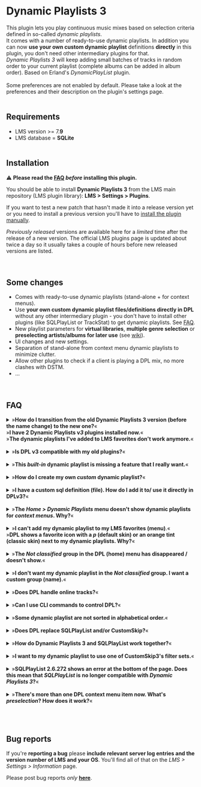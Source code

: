 Dynamic Playlists 3
====

This plugin lets you play continuous music mixes based on selection criteria defined in so-called <i>dynamic playlists</i>.<br>
It comes with a number of ready-to-use dynamic playlists. In addition you can now <b>use your own custom dynamic playlist</b> definitions <b>directly</b> in this plugin, you don't need other intermediary plugins for that.<br>*Dynamic Playlists 3* will keep adding small batches of tracks in random order to your current playlist (complete albums can be added in album order). Based on Erland's <i>DynamicPlayList</i> plugin.<br><br>
Some preferences are not enabled by default. Please take a look at the preferences and their description on the plugin's settings page.
<br><br>

## Requirements

- LMS version >= 7.**9**
- LMS database = **SQLite**
<br><br>

## Installation
⚠️ **Please read the [FAQ](https://github.com/AF-1/lms-dynamicplaylists#faq) *before* installing this plugin.**<br>

You should be able to install **Dynamic Playlists 3** from the LMS main repository (LMS plugin library): **LMS > Settings > Plugins**.<br>

If you want to test a new patch that hasn't made it into a release version yet or you need to install a previous version you'll have to [install the plugin manually](https://github.com/AF-1/sobras/wiki/Manual-installation-of-LMS-plugins).

*Previously released* versions are available here for a *limited* time after the release of a new version. The official LMS plugins page is updated about twice a day so it usually takes a couple of hours before new released versions are listed.
<br><br><br>


## Some changes<br>
- Comes with ready-to-use dynamic playlists (stand-alone + for context menus).
- Use **your own custom dynamic playlist files/definitions directly in DPL** without any other intermediary plugin - you don't have to install other plugins (like SQLPlayList or TrackStat) to get dynamic playlists. See [FAQ](https://github.com/AF-1/lms-dynamicplaylists#faq).
- New playlist parameters for **virtual libraries**, **multiple genre selection** or **preselecting artists/albums for later use** (see [wiki](https://github.com/AF-1/lms-dynamicplaylists/wiki/DPL-playlist-format)).
- UI changes and new settings.
- Separation of stand-alone from context menu dynamic playlists to minimize clutter.
- Allow other plugins to check if a client is playing a DPL mix, no more clashes with DSTM.
- …
<br><br><br>


## FAQ

<details><summary>»<b>How do I transition from the old Dynamic Playlists 3 version (before the name change) to the new one?</b>«<br> »<b>I have 2 Dynamic Playlists v<i>3</i> plugins installed now.</b>«<br> »<b>The dynamic playlists I've added to LMS favorites don't work anymore.</b>«</summary><br><p><i>Dynamic Playlists 3</i> has changed its (internal) name. LMS considers it a different plugin now.<br>
Therefore you'll have to uninstall any previous version of DPL and then install the latest <i>Dynamic Playlists <b>3</b></i> version from the LMS main repository (plugin library).<br>
Before uninstalling it I recommend taking a screenshot of your plugin settings to make restoring them easier afterwards.<br>
And since it's a "different" plugin you'll have to remove any playlists you've added to LMS favorites and add them again. Sorry for the inconvenience.</p></details><br>

<details><summary>»<b>Is DPL v</i>3</i> compatible with my old plugins?</b>«</summary><br><p><i>Dynamic Playlist 3</i> removes ties to other (unsupported) plugins in a way that they shouldn't break <i>Dynamic Playlists 3</i> if those plugins ever stopped working properly. And <b>within these limits</b> DPL v<b>3</b> tries to maintain as much backwards compatibility as possible.<br><br>So older plugins <i>might</i> work with DPL v<b>3</b> but <b>I won't guarantee that they do or will continue to do so and I won't spend time on making DPL v3 compatible with unsupported/older plugins</b> (this is what <b>"not supported"</b> <i>below</i> refers to). <i>Somebody else</i> would have to maintain, test, and update those plugins to make/keep them fully compatible with newer versions of DPL v<b>3</b> and provide support for them.<br>

- <b>CustomSkip</b>: DPL v<b>3</b> works with <a href="https://github.com/AF-1/lms-customskip"></b>CustomSkip 3</b></a>. If you use <i>SQLPlayList</i> to create dynamic playlists that include CustomSkip filter sets check if SQLPlayList still works with DPL3. But setting secondary Custom Skip filter sets will work without the <i>SQLPlayList</i> plugin if you set the correct playlist parameter in your dynamic playlist definition (as explained in the <a href="https://github.com/AF-1/lms-dynamicplaylists/wiki/DPL-playlist-format#general-parameters"></b>wiki</b></a>). But <b>please read the CustomSkip v3 <a href="https://github.com/AF-1/lms-customskip#faq">FAQ</a> first <i>before</i> installing CS3</b>.<br>

- <b>SQLPlayList</b>: main features (creating dynamic playlists and making them available to DPL3) should work but not supported. Please remember: SQLPlayList (which predates DPL v3) doesn't know about the new playlist parameters and functions introduced with DPL v<b>3</b>. As long as it works you could use SQLPlayList to assist you in creating (a first draft of) your custom dynamic playlists. You <i>don't need SQLPayList anymore to make your dynamic playlists <b>available</b> to DPL</i> though. You can simply export your (custom) dynamic playlists from SQLPlayList and use them directly in DPL v3 (read FAQ below).<br>

- <b>TrackStat</b> / <b>CustomScan</b>: could work, not tested, not supported.<br>

- <b>MultiLibrary</b>: might work, not tested, not supported. DPL v3 no longer contains code for MultiLibrary. I recommend migrating from the <i>MultiLibrary</i> plugin to native LMS <b>virtual libraries</b>. You can easily create new virtual libraries using saved <b>advanced search</b>es. Then you can use DPL v3 <i>playlist parameters</i> for virtual libraries (ID, name and user input selection).
</p></details><br>

<details><summary>»<b>This <i>built-in</i> dynamic playlist is missing a feature that I really want.</b>«</summary><br><p>
The collection of <b>built-in</b> dynamic playlists includes only a large but limited set of frequently used playlists that won't see regular additions or updates. It can also be used as a <i>starting point</i> to create your <b>own custom</b> dynamic playlists whose very reason for existence is to help you create dynamic playlists tailored to your <i>specific</i> needs.</p></details><br>


<details><summary>»<b>How do I create my own <i>custom</i> dynamic playlist?</b>«</summary><br><p>
Dynamic playlist definitions are basically plain text files with a "</b>.sql.xml</b>" file extension that contain your sqlite code/playlist definition. The dynamic playlist format is basically the same as the SQLPlayList format.<br><br>
If you're not comfortable with creating your SQLite playlist definition <i>from scratch</i> you could use the <i>SQLPlayList</i> plugin (to assist you in creating your first draft). You can still let <i>SQLPayList</i> make your custom dynamic playlist available to DPL and that's it. But as the <i>SQLPlayList</i> plugin predates DPL v<b>3</b> it can't know/add any of the <a href="https://github.com/AF-1/lms-dynamicplaylists/wiki/DPL-playlist-format#playlist-parameters">new playlist parameters</a> and I can't guarantee that dynamic playlists created with SQLPlayList will (continue to) work with DPL v<b>3</b>. So as long as <i>SQLPayList</i> works you could try that first if you don't like meddling with SQLite. But no guarantees.<br><br>On the other hand, if you want to make sure that your custom dynamic playlists will continue to work - even if SQLPayList stops working or is no longer compatible - you should <b>export</b> your custom dynamic playlists from <i>SQLPlayList</i> <b>as "Customized SQL"</b> files (file extension: <b>.sql.xml</b>). You can edit them in any (plain text) editor and use new playlist parameters or create more complex sqlite definitions. This will give you a great deal of freedom in creating dynamic playlists tailored to your specific needs.<br><br>
In any case <b>please read the <a href="https://github.com/AF-1/lms-dynamicplaylists/wiki/DPL-playlist-format">wiki</b></a> for more information on the dynamic playlist <b>format</b>.</p></details><br>

<details><summary>»<b>I have a custom sql definition (file). How do I add it to/ use it directly in DPLv3?</b>«</summary><br><p>
    - If you already have a sql.xml <b>file</b> you can skip the next 2 steps.
    - Open a plain text editor of your choice and copy&paste (or edit) your sql code.
    - Save it as "nameofyourchoice.sql.xml". The file extension <b>.sql.xml</b> is important.
    - Now put this file in DPL's <i>folder for custom dynamic playlists</i> called <b>DPL-custom-lists</b>. Unless you've changed its location in DPL's settings you'll find this folder in your <i>LMS playlist folder</i>.
    - The new dynamic playlist should now be listed in DPL, either in the <i>Not classified</i> group or in other groups according to what the <code>-- PlaylistGroups</code> parameter in your playlist definition says.</p></details><br>

<details><summary>»<b>The <i>Home > Dynamic Playlists</i> menu doesn't show dynamic playlists for <i>context menus</i>. Why?</b>«</summary><br><p>
By default the <b>Home > Dynamic Playlists</b> menu will only show dynamic playlists that <i>don't</i> include the <code>-- PlaylistMenuListType:contextmenu</code> parameter. Here you won't find any dynamic playlists that can be called from an item's context menu.<br>
And <b>context menus</b> (= <i>More</i> menu in webUI or <i>click/touch-hold</i> on jivelite players) will <i>only show dynamic playlists for context menus</i>. So there may be some overlap but this separation greatly helps reduce clutter.</p></details><br>

<details><summary>»<b>I can't add my dynamic playlist to my LMS favorites (menu)</b>.«<br>
»<b>DPL shows a favorite icon with a <i>p</i> (default skin) or an orange tint (classic skin) next to my dynamic playlists. Why?</b>«</summary><br><p>
The DPL's default setting has always been (even in v2) that you can only add dynamic playlists to LMS favorites that <b>don't request user input</b>. In other words only <i>one-click</i> dynamic playlists could be added as LMS favorites.<br>
DPL v3.4 allows you to add dynamic playlists with playlist parameter values (= values from user input) to LMS favorites - with some <b>limitations</b>:<br>
    - this feature is experimental and is and will remain <b>limited to the LMS web UI</b> (</b>Default</b> and <b>Classic</b> skin).<br><br>
    - Saving dynamic playlists with user input values basically means you're saving a url with fixed playlist parameters as a one-click dynamic playlist. The value of some of these playlist parameters (esp. artist/album/genre/track/playlist IDs) might change after a (delete/wipe) rescan. So please remember: <b>a (delete/wipe) rescan might invalidate some dynamic playlists favorites <i>with saved user input values</b></i>. You'll have to remove & readd them. Therefore I suggest you choose a good descriptive name so you'll remember what parameter values you chose (like "Alternative 80s rated").
<br>In short: you can <i>save</i> dynamic playlists that request user input to LMS favorites now using LMS's <i>Default</i> or <i>Classic</i> <b>web UI</b>. Once saved they should behave like normal favorites (one-click action). These favorites <i>might</i> stop working after a (wipe/delete) rescan (esp. if they include artist/album/genre/track/playlist IDs).
</p></details><br>

<details><summary>»<b>The <i>Not classified</i> group in the DPL (home) menu has disappeared / doesn't show.</b>«</summary><br><p>
The <i>Not classified</i> group in the DPL (home) menu and on settings pages will only be displayed if DPL found dynamic playlists that belong in this group, i.e. if it's not empty.</p></details><br>

<details><summary>»<b>I don't want my dynamic playlist in the <i>Not classified</i> group. I want a custom group (name).</b>«</summary><br><p>
The <i>Not classified</i> group is a <i>catch-all group</i> for all dynamic playlist that are <b>not</b> assigned to any playlist <i>group</i>. You can <b>create your own custom playlist groups</b> either by entering a group name in SQLPlayList or by setting the <code>-- PlaylistGroups:</code> parameter in your dynamic playlist definition (see <a href="https://github.com/AF-1/lms-dynamicplaylists/wiki/DPL-playlist-format#general-parameters"></b>wiki</b></a>).</p></details><br>

<details><summary>»<b>Does DPL handle online tracks?</b>«</summary><br><p>
</i>Dynamic Playlists 3</i> will process <b>online tracks</b> that have been <b>added to your LMS library as part of an album</b>. LMS does not import <b>single</b> online tracks or tracks of <i>online</i> <b>playlists</b> as <b>library</b> tracks and therefore they won't be processed by <i>Dynamic Playlists 3</i>.</p></details><br>

<details><summary>»<b>Can I use CLI commands to control DPL?</b>«</summary><br><p>
Explained in the <a href="https://github.com/AF-1/lms-dynamicplaylists/wiki/CLI-commands">wiki</a>.
</p></details><br>

<details><summary>»<b>Some dynamic playlist are not sorted in alphabetical order.</b>«</summary><br><p>
In general <i>dynamic playlists</i> will <b>always</b> be listed in this order: 1. built-in  2. custom/user-provided  3. provided by other plugins. Dynamic playlists in the last two groups should be listed in <i>alphabetical</i> order.<br></b>Built-in</b> dynamic playlists are listed in a '</i>content-based</i>' order created by me. For example, I try to group dynamic playlists together that are about ratings, play count or genre/decade selection. If you don't like that don't forget that you can clone these playlists and even put them in a custom playlist group just by adding the corresponding parameter (see <a href="https://github.com/AF-1/lms-dynamicplaylists/wiki/DPL-playlist-format#general-parameters"></b>wiki</b></a>).<br>Static (saved) playlists will always be ordered alphabetically.
</p></details><br>

<details><summary>»<b>Does DPL replace SQLPlayList and/or CustomSkip?</b>«</summary><br><p>
No. SQLPlayList and CustomSkip3 are <b>separate</b> plugins and they have a different focus/job to do. DPL will never have the same features as any of these plugins. You <i>can</i> use them but you <i>don't have to</i>.<br>Custom Skip <b>3</b> works with DPL <b>3</b> and SQLPlayList is reported to work (with some limitations and without any guarantees as to how long, see other FAQ).<br>If you're comfortable writing/editing SQLite using custom dynamic playlist definitions you can probably do without them.
</p></details><br>

<details><summary>»<b>How do Dynamic Playlists 3 and SQLPlayList work together?</b>«</summary><br><p>
</i>Dynamic Playlists 3</i> serves you a continuous music mix. To determine what music it should fetch from the music library it needs search criteria defined in so-called <i>dynamic playlists</i>. It comes with a collection of frequently used (built-in) dynamic playlists to get you started.<br>At some point you'll probably want to create a dynamic playlist that's tailored to your very specific needs because the <i>built-in</i> dynamic playlists can and will never cover more than only a small selection of all possible use cases. If you don't want to or don't know how to create custom dynamic playlists from scratch (see other FAQ section for instructions) you can try to use the <i>SQLPlayList</i> plugin (as long as it works - different plugin, not supported by me). SQLPlayList assists you in <i>creating</i> those dynamic playlists without bothering with the details of SQLite code and makes them <i>available</i> to DPL.<br></i>Dynamic Playlists 3</i>, like its predecessor, will never have any of those features.<br><br>So even though <i>Dynamic Playlists 3</i> comes with a collection of built-in dynamic playlists <b>its job is not to help you <i>create</i> dynamic playlists but to <i>play</i> them</b>.
</p></details><br>

<details><summary>»<b>I want to my dynamic playlist to use one of CustomSkip3's filter sets.</b>«</summary><br><p>
You can either use the <i>SQLPlayList</i> plugin to do that (as long as it works - different plugin, not supported by me) or add the necessary <b>action/CLI playlist parameters</b> to the SQLite code of your custom dynamic playlist as described <a href="https://github.com/AF-1/lms-dynamicplaylists/wiki/DPL-playlist-format#general-parameters">here</a>.
</p></details><br>

<details><summary>»<b></i>SQLPlayList</i> 2.6.272 shows an error at the bottom of the page. Does this mean that <i>SQLPlayList</i> is no longer compatible with <i>Dynamic Playlists 3</i>?</b>«</summary><br><p>
I think SQLPlayList used to display the currently playing dynamic playlist at the bottom of that page. Since DPL3 uses a different plugin name the reference to the old DPL version 2 is broken. But so far I have no reports that this breaks SQLPlaylist's main features: assisting you in creating dynamic playlists and making them available to DPL3. Just ignore this error.
</p></details><br>

<details><summary>»<b>There's more than one DPL context menu item now. What's <i>preselection</i>? How does it work?</b>«</summary><br><p>
For <b>artists</b> and <b>albums</b> DPL will show a <b>second context menu</b> that allows you to <b>preselect</b> this artist/album while browsing your music library. DPL will remember your (pre)selection (</i>until the next LMS restart</i>/rescan).<br>Once you're finished preselecting artists/albums go to DPL's menu and use this selection with any dynamic playlist that makes use of the <code>PlaylistPreselectedArtists</code> or <code>PlaylistPreselectedAlbums</code> playlist parameter. There are some built-in dynamic playlists to get you started (in the <i>Songs</i> group). And it's very easy to add to your custom dynamic playlists. See <a href="https://github.com/AF-1/lms-dynamicplaylists/wiki/DPL-playlist-format#user-input-parameters"></b>wiki</b></a> for more information.
</p></details>
<br><br><br>

## Bug reports

If you're **reporting a bug** please **include relevant server log entries and the version number of LMS and your OS**. You'll find all of that on the *LMS > Settings > Information* page.

Please post bug reports *only* [**here**](https://forums.slimdevices.com/showthread.php?115073-Announce-Dynamic-Playlists-3-(mod)).
